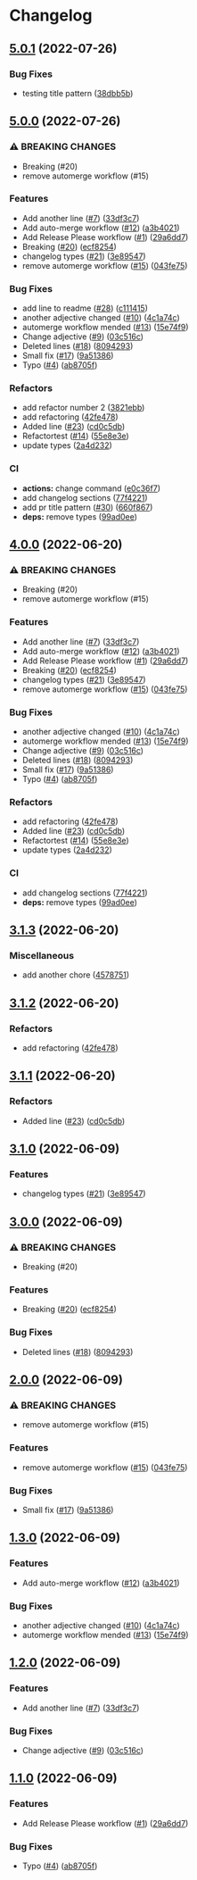 # Changelog

## [5.0.1](https://github.com/mrchrmn/conventional-pr/compare/v5.0.0...v5.0.1) (2022-07-26)


### Bug Fixes

* testing title pattern ([38dbb5b](https://github.com/mrchrmn/conventional-pr/commit/38dbb5b9b64235d037974c433ebfe53f68c537fe))

## [5.0.0](https://github.com/mrchrmn/conventional-pr/compare/v4.0.0...v5.0.0) (2022-07-26)


### ⚠ BREAKING CHANGES

* Breaking (#20)
* remove automerge workflow (#15)

### Features

* Add another line ([#7](https://github.com/mrchrmn/conventional-pr/issues/7)) ([33df3c7](https://github.com/mrchrmn/conventional-pr/commit/33df3c7d7872d9e94d6867ce8c36adbd8cac9fde))
* Add auto-merge workflow ([#12](https://github.com/mrchrmn/conventional-pr/issues/12)) ([a3b4021](https://github.com/mrchrmn/conventional-pr/commit/a3b40216652deea6f8587f134a32e786d181c6ae))
* Add Release Please workflow ([#1](https://github.com/mrchrmn/conventional-pr/issues/1)) ([29a6dd7](https://github.com/mrchrmn/conventional-pr/commit/29a6dd7c6e2e6f4a9a34708e9dd072ef02b1f816))
* Breaking ([#20](https://github.com/mrchrmn/conventional-pr/issues/20)) ([ecf8254](https://github.com/mrchrmn/conventional-pr/commit/ecf82547beeba4d411dff63c60e47ee93cdd0d5f))
* changelog types ([#21](https://github.com/mrchrmn/conventional-pr/issues/21)) ([3e89547](https://github.com/mrchrmn/conventional-pr/commit/3e89547041226cf29ebf765545b3eb8951b7cf11))
* remove automerge workflow ([#15](https://github.com/mrchrmn/conventional-pr/issues/15)) ([043fe75](https://github.com/mrchrmn/conventional-pr/commit/043fe75ca45f44149dd5b7065f3779f4d1559279))


### Bug Fixes

* add line to readme ([#28](https://github.com/mrchrmn/conventional-pr/issues/28)) ([c111415](https://github.com/mrchrmn/conventional-pr/commit/c1114157e84822dc115a2d1ccc7f1a23d3da53e0))
* another adjective changed ([#10](https://github.com/mrchrmn/conventional-pr/issues/10)) ([4c1a74c](https://github.com/mrchrmn/conventional-pr/commit/4c1a74c2057b29404f47102ebe9b14ace7810eda))
* automerge workflow mended ([#13](https://github.com/mrchrmn/conventional-pr/issues/13)) ([15e74f9](https://github.com/mrchrmn/conventional-pr/commit/15e74f9d7b158c60ddf51783947154e33cbc4432))
* Change adjective ([#9](https://github.com/mrchrmn/conventional-pr/issues/9)) ([03c516c](https://github.com/mrchrmn/conventional-pr/commit/03c516c630b7a3eca3d58bbb19a78b55fd2c565d))
* Deleted lines ([#18](https://github.com/mrchrmn/conventional-pr/issues/18)) ([8094293](https://github.com/mrchrmn/conventional-pr/commit/8094293875c59ca6db1569a80bd215da20736ae2))
* Small fix ([#17](https://github.com/mrchrmn/conventional-pr/issues/17)) ([9a51386](https://github.com/mrchrmn/conventional-pr/commit/9a51386831f1c1d2150fd5d5e04fb208058ab01f))
* Typo ([#4](https://github.com/mrchrmn/conventional-pr/issues/4)) ([ab8705f](https://github.com/mrchrmn/conventional-pr/commit/ab8705f49d12aef207100fe83cfb08fd89a38383))


### Refactors

* add refactor number 2 ([3821ebb](https://github.com/mrchrmn/conventional-pr/commit/3821ebbf6796fbeb30a242e4cb7bd002e6c60026))
* add refactoring ([42fe478](https://github.com/mrchrmn/conventional-pr/commit/42fe478af9c6383e87ac5ec57d7f3679736cd9a1))
* Added line ([#23](https://github.com/mrchrmn/conventional-pr/issues/23)) ([cd0c5db](https://github.com/mrchrmn/conventional-pr/commit/cd0c5dbf6844e7cc83c2c63add49279c6340b4f8))
* Refactortest ([#14](https://github.com/mrchrmn/conventional-pr/issues/14)) ([55e8e3e](https://github.com/mrchrmn/conventional-pr/commit/55e8e3e0ff3a7356d37b0c14c7a662de86df1006))
* update types ([2a4d232](https://github.com/mrchrmn/conventional-pr/commit/2a4d232194f0ac0fe447b483b9755b0e4df19499))


### CI

* **actions:** change command ([e0c36f7](https://github.com/mrchrmn/conventional-pr/commit/e0c36f76cd0e93343889e7794d7b5c8237d5875f))
* add changelog sections ([77f4221](https://github.com/mrchrmn/conventional-pr/commit/77f4221b546601312655b30d16797e312031344c))
* add pr title pattern ([#30](https://github.com/mrchrmn/conventional-pr/issues/30)) ([660f867](https://github.com/mrchrmn/conventional-pr/commit/660f867a1320e704b325513e59ac4e6e403eb9f0))
* **deps:** remove types ([99ad0ee](https://github.com/mrchrmn/conventional-pr/commit/99ad0ee07b74802d8f88bbd47fa7ad9d1f7f197c))

## [4.0.0](https://github.com/mrchrmn/conventional-pr/compare/conventional-pr-v3.1.3...conventional-pr-v4.0.0) (2022-06-20)


### ⚠ BREAKING CHANGES

* Breaking (#20)
* remove automerge workflow (#15)

### Features

* Add another line ([#7](https://github.com/mrchrmn/conventional-pr/issues/7)) ([33df3c7](https://github.com/mrchrmn/conventional-pr/commit/33df3c7d7872d9e94d6867ce8c36adbd8cac9fde))
* Add auto-merge workflow ([#12](https://github.com/mrchrmn/conventional-pr/issues/12)) ([a3b4021](https://github.com/mrchrmn/conventional-pr/commit/a3b40216652deea6f8587f134a32e786d181c6ae))
* Add Release Please workflow ([#1](https://github.com/mrchrmn/conventional-pr/issues/1)) ([29a6dd7](https://github.com/mrchrmn/conventional-pr/commit/29a6dd7c6e2e6f4a9a34708e9dd072ef02b1f816))
* Breaking ([#20](https://github.com/mrchrmn/conventional-pr/issues/20)) ([ecf8254](https://github.com/mrchrmn/conventional-pr/commit/ecf82547beeba4d411dff63c60e47ee93cdd0d5f))
* changelog types ([#21](https://github.com/mrchrmn/conventional-pr/issues/21)) ([3e89547](https://github.com/mrchrmn/conventional-pr/commit/3e89547041226cf29ebf765545b3eb8951b7cf11))
* remove automerge workflow ([#15](https://github.com/mrchrmn/conventional-pr/issues/15)) ([043fe75](https://github.com/mrchrmn/conventional-pr/commit/043fe75ca45f44149dd5b7065f3779f4d1559279))


### Bug Fixes

* another adjective changed ([#10](https://github.com/mrchrmn/conventional-pr/issues/10)) ([4c1a74c](https://github.com/mrchrmn/conventional-pr/commit/4c1a74c2057b29404f47102ebe9b14ace7810eda))
* automerge workflow mended ([#13](https://github.com/mrchrmn/conventional-pr/issues/13)) ([15e74f9](https://github.com/mrchrmn/conventional-pr/commit/15e74f9d7b158c60ddf51783947154e33cbc4432))
* Change adjective ([#9](https://github.com/mrchrmn/conventional-pr/issues/9)) ([03c516c](https://github.com/mrchrmn/conventional-pr/commit/03c516c630b7a3eca3d58bbb19a78b55fd2c565d))
* Deleted lines ([#18](https://github.com/mrchrmn/conventional-pr/issues/18)) ([8094293](https://github.com/mrchrmn/conventional-pr/commit/8094293875c59ca6db1569a80bd215da20736ae2))
* Small fix ([#17](https://github.com/mrchrmn/conventional-pr/issues/17)) ([9a51386](https://github.com/mrchrmn/conventional-pr/commit/9a51386831f1c1d2150fd5d5e04fb208058ab01f))
* Typo ([#4](https://github.com/mrchrmn/conventional-pr/issues/4)) ([ab8705f](https://github.com/mrchrmn/conventional-pr/commit/ab8705f49d12aef207100fe83cfb08fd89a38383))


### Refactors

* add refactoring ([42fe478](https://github.com/mrchrmn/conventional-pr/commit/42fe478af9c6383e87ac5ec57d7f3679736cd9a1))
* Added line ([#23](https://github.com/mrchrmn/conventional-pr/issues/23)) ([cd0c5db](https://github.com/mrchrmn/conventional-pr/commit/cd0c5dbf6844e7cc83c2c63add49279c6340b4f8))
* Refactortest ([#14](https://github.com/mrchrmn/conventional-pr/issues/14)) ([55e8e3e](https://github.com/mrchrmn/conventional-pr/commit/55e8e3e0ff3a7356d37b0c14c7a662de86df1006))
* update types ([2a4d232](https://github.com/mrchrmn/conventional-pr/commit/2a4d232194f0ac0fe447b483b9755b0e4df19499))


### CI

* add changelog sections ([77f4221](https://github.com/mrchrmn/conventional-pr/commit/77f4221b546601312655b30d16797e312031344c))
* **deps:** remove types ([99ad0ee](https://github.com/mrchrmn/conventional-pr/commit/99ad0ee07b74802d8f88bbd47fa7ad9d1f7f197c))

## [3.1.3](https://github.com/mrchrmn/conventional-pr/compare/v3.1.2...v3.1.3) (2022-06-20)


### Miscellaneous

* add another chore ([4578751](https://github.com/mrchrmn/conventional-pr/commit/4578751be0dae9722636342fcd331cd08e7d3015))

## [3.1.2](https://github.com/mrchrmn/conventional-pr/compare/v3.1.1...v3.1.2) (2022-06-20)


### Refactors

* add refactoring ([42fe478](https://github.com/mrchrmn/conventional-pr/commit/42fe478af9c6383e87ac5ec57d7f3679736cd9a1))

## [3.1.1](https://github.com/mrchrmn/conventional-pr/compare/v3.1.0...v3.1.1) (2022-06-20)


### Refactors

* Added line ([#23](https://github.com/mrchrmn/conventional-pr/issues/23)) ([cd0c5db](https://github.com/mrchrmn/conventional-pr/commit/cd0c5dbf6844e7cc83c2c63add49279c6340b4f8))

## [3.1.0](https://github.com/mrchrmn/conventional-pr/compare/v3.0.0...v3.1.0) (2022-06-09)


### Features

* changelog types ([#21](https://github.com/mrchrmn/conventional-pr/issues/21)) ([3e89547](https://github.com/mrchrmn/conventional-pr/commit/3e89547041226cf29ebf765545b3eb8951b7cf11))

## [3.0.0](https://github.com/mrchrmn/conventional-pr/compare/v2.0.0...v3.0.0) (2022-06-09)


### ⚠ BREAKING CHANGES

* Breaking (#20)

### Features

* Breaking ([#20](https://github.com/mrchrmn/conventional-pr/issues/20)) ([ecf8254](https://github.com/mrchrmn/conventional-pr/commit/ecf82547beeba4d411dff63c60e47ee93cdd0d5f))


### Bug Fixes

* Deleted lines ([#18](https://github.com/mrchrmn/conventional-pr/issues/18)) ([8094293](https://github.com/mrchrmn/conventional-pr/commit/8094293875c59ca6db1569a80bd215da20736ae2))

## [2.0.0](https://github.com/mrchrmn/conventional-pr/compare/v1.3.0...v2.0.0) (2022-06-09)


### ⚠ BREAKING CHANGES

* remove automerge workflow (#15)

### Features

* remove automerge workflow ([#15](https://github.com/mrchrmn/conventional-pr/issues/15)) ([043fe75](https://github.com/mrchrmn/conventional-pr/commit/043fe75ca45f44149dd5b7065f3779f4d1559279))


### Bug Fixes

* Small fix ([#17](https://github.com/mrchrmn/conventional-pr/issues/17)) ([9a51386](https://github.com/mrchrmn/conventional-pr/commit/9a51386831f1c1d2150fd5d5e04fb208058ab01f))

## [1.3.0](https://github.com/mrchrmn/conventional-pr/compare/v1.2.0...v1.3.0) (2022-06-09)


### Features

* Add auto-merge workflow ([#12](https://github.com/mrchrmn/conventional-pr/issues/12)) ([a3b4021](https://github.com/mrchrmn/conventional-pr/commit/a3b40216652deea6f8587f134a32e786d181c6ae))


### Bug Fixes

* another adjective changed ([#10](https://github.com/mrchrmn/conventional-pr/issues/10)) ([4c1a74c](https://github.com/mrchrmn/conventional-pr/commit/4c1a74c2057b29404f47102ebe9b14ace7810eda))
* automerge workflow mended ([#13](https://github.com/mrchrmn/conventional-pr/issues/13)) ([15e74f9](https://github.com/mrchrmn/conventional-pr/commit/15e74f9d7b158c60ddf51783947154e33cbc4432))

## [1.2.0](https://github.com/mrchrmn/conventional-pr/compare/v1.1.0...v1.2.0) (2022-06-09)


### Features

* Add another line ([#7](https://github.com/mrchrmn/conventional-pr/issues/7)) ([33df3c7](https://github.com/mrchrmn/conventional-pr/commit/33df3c7d7872d9e94d6867ce8c36adbd8cac9fde))


### Bug Fixes

* Change adjective ([#9](https://github.com/mrchrmn/conventional-pr/issues/9)) ([03c516c](https://github.com/mrchrmn/conventional-pr/commit/03c516c630b7a3eca3d58bbb19a78b55fd2c565d))

## [1.1.0](https://github.com/mrchrmn/conventional-pr/compare/1.0.0...v1.1.0) (2022-06-09)


### Features

* Add Release Please workflow ([#1](https://github.com/mrchrmn/conventional-pr/issues/1)) ([29a6dd7](https://github.com/mrchrmn/conventional-pr/commit/29a6dd7c6e2e6f4a9a34708e9dd072ef02b1f816))


### Bug Fixes

* Typo ([#4](https://github.com/mrchrmn/conventional-pr/issues/4)) ([ab8705f](https://github.com/mrchrmn/conventional-pr/commit/ab8705f49d12aef207100fe83cfb08fd89a38383))
